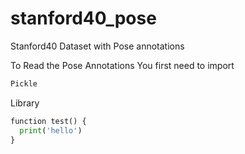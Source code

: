 # stanford40_pose
Stanford40 Dataset with Pose annotations 

To Read the Pose Annotations You first need to import 
```bash
Pickle
```
Library

```python
function test() {
  print('hello')
}
```
